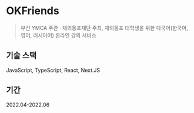 # OKFriends
> 부산 YMCA 주관 · 재외동포재단 주최, 재외동포 대학생을 위한 다국어(한국어, 영어, 러시아어) 온라인 강의 서비스


## 기술 스택
JavaScript, TypeScript, React, Next.JS

## 기간
2022.04-2022.06
